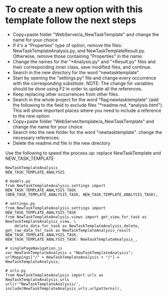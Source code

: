 # To create a new option with this template follow the next steps
- Copy+paste folder "WebServer/a_NewTaskTemplate" and change the name for your choice
- If it's a "Properties" type of option, remove the files: NewTaskTemplateAnalysis.py, and NewTaskTemplateResult.py. Otherwise, remove those containing "Properties" in the name.
- Change the names for the "*Analysis.py" and "*Result.py" files and their corresponding inner class, save modified files, and continue.
- Search in the new directory for the word "newtasktemplate".
- Start by opening the "settings.py" file and change every occurrence with the corresponding substitute. NOTE: The change for variables should be done using F2 in order to update all the references.
- Keep replacing other occurrences from other files.
- Search in the whole project for the word "flag:newtasktemplate" (add the following to the field to exclude files "*readme.md, *analysis.html"). This will show important places where you need to include a reference to the new option
- Copy+paste folder "WebServer/template/a_NewTaskTemplate" and change the name for your choice
- Search into the new folder for the word "newtasktemplate". change the necessary references.
- Delete the readme.md file in the new directory


Use the following to speed the process up:
replace 
NewTaskTemplate
and
NEW_TASK_TEMPLATE
```
NewTaskTemplateAnalysis
NEW_TASK_TEMPLATE_ANALYSIS

# models.py
from NewTaskTemplateAnalysis.settings import NEW_TASK_TEMPLATE_ANALYSIS_TASK
(NEW_TASK_TEMPLATE_ANALYSIS_TASK, NEW_TASK_TEMPLATE_ANALYSIS_TASK),

# settings.py
from NewTaskTemplateAnalysis.settings import NEW_TASK_TEMPLATE_ANALYSIS_TASK
from NewTaskTemplateAnalysis.views import get_view_for_task as NewTaskTemplateAnalysis_view, \
    delete_data_for_task as NewTaskTemplateAnalysis_delete, get_raw_data_for_task as NewTaskTemplateAnalysis_result
NEW_TASK_TEMPLATE_ANALYSIS_TASK, 
NEW_TASK_TEMPLATE_ANALYSIS_TASK: NewTaskTemplateAnalysis_,

# singlePageNavigation.js
var NewTaskTemplateAnalysis = "NewTaskTemplateAnalysis";
urlMappings["/" + NewTaskTemplateAnalysis + "/"] = NewTaskTemplateAnalysis;

# urls.py
from NewTaskTemplateAnalysis import urls as NewTaskTemplateAnalysis_urls
url(r'^NewTaskTemplateAnalysis/', include(NewTaskTemplateAnalysis_urls.urlpatterns)),
```